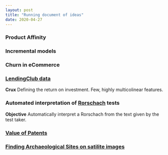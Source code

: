 ```yaml
---
layout: post
title: "Running document of ideas"
date: 2020-04-27
---
```


### Product Affinity

### Incremental models

### Churn in eCommerce

### [LendingClub data](https://github.com/PipCourbois/LendingClubModels/blob/master/LendingClub_EDA_and_Training.ipynb) 

**Crux** Defining the return on investment. Few, highly multicolinear features.

### Automated interpretation of [Rorschach](https://www.utoledo.edu/al/psychology/pdfs/meyer/MeyerViglione2008IntroRorschach.pdf) tests

**Objective** Automatically interpret a Rorschach from the text given by the test taker.

### [Value of Patents](https://www.uspto.gov/sites/default/files/documents/Progress-and-Potential.pdf)

### [Finding Archaeological Sites on satilite images](https://www.globalxplorer.org/)

